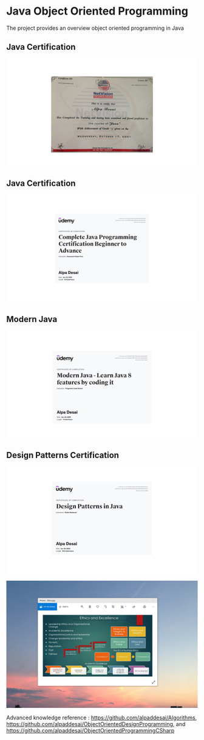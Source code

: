 # Java Object Oriented Programming

The project provides an overview object oriented programming in Java

## Java Certification
![image](Java.jpg)

## Java Certification 
![image](ProgramminginJava.jpg)

## Modern Java
![image](ModernJava.jpg)

## Design Patterns Certification
![image](DesignPatternsJavaCertificate.jpg)

![image](EthicsandExcellence.png)



Advanced knowledge reference : https://github.com/alpaddesai/Algorithms,
https://github.com/alpaddesai/ObjectOrientedDesignProgramming, and https://github.com/alpaddesai/ObjectOrientedProgrammingCSharp
